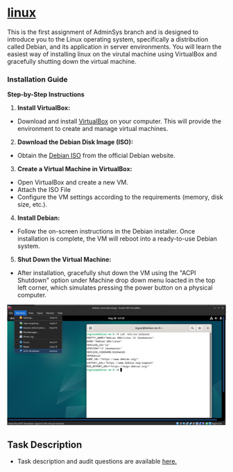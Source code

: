 # [linux](https://github.com/01-edu/public/tree/master/subjects/linux)
This is the first assignment of AdminSys branch and is designed to introduce you to the Linux operating system, specifically a distribution called Debian, and its application in server environments. You will learn the easiest way of installing linux on the virutal machine using VirtualBox and gracefully shutting down the virtual machine.

### Installation Guide
**Step-by-Step Instructions**
1. **Install VirtualBox:**
- Download and install [VirtualBox](https://www.virtualbox.org/) on your computer. This will provide the environment to create and manage virtual machines.
2. **Download the Debian Disk Image (ISO):**
- Obtain the [Debian ISO](https://www.debian.org/) from the official Debian website.
3. **Create a Virtual Machine in VirtualBox:**
- Open VirtualBox and create a new VM.
- Attach the ISO File
- Configure the VM settings according to the requirements (memory, disk size, etc.).
4. **Install Debian:**
- Follow the on-screen instructions in the Debian installer. Once installation is complete, the VM will reboot into a ready-to-use Debian system.
5. **Shut Down the Virtual Machine:**
- After installation, gracefully shut down the VM using the "ACPI Shutdown" option under Machine drop down menu loacted in the top left corner, which simulates pressing the power button on a physical computer.

![screenshot](pic/screenshot.png)
## Task Description
- Task description and audit questions are available [here.](https://github.com/01-edu/public/tree/master/subjects/linux/audit)
